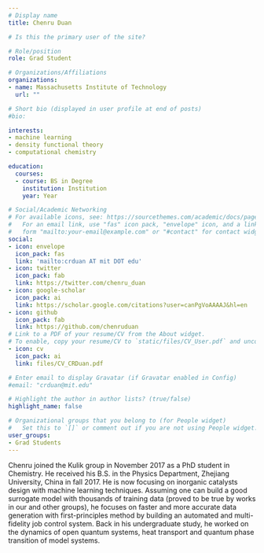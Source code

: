 ```yaml
---
# Display name
title: Chenru Duan

# Is this the primary user of the site?

# Role/position
role: Grad Student

# Organizations/Affiliations
organizations:
- name: Massachusetts Institute of Technology
  url: ""

# Short bio (displayed in user profile at end of posts)
#bio: 

interests:
- machine learning 
- density functional theory
- computational chemistry

education:
  courses:
  - course: BS in Degree 
    institution: Institution
    year: Year

# Social/Academic Networking
# For available icons, see: https://sourcethemes.com/academic/docs/page-builder/#icons
#   For an email link, use "fas" icon pack, "envelope" icon, and a link in the
#   form "mailto:your-email@example.com" or "#contact" for contact widget.
social:
- icon: envelope
  icon_pack: fas
  link: 'mailto:crduan AT mit DOT edu'
- icon: twitter
  icon_pack: fab
  link: https://twitter.com/chenru_duan
- icon: google-scholar
  icon_pack: ai
  link: https://scholar.google.com/citations?user=canPgVoAAAAJ&hl=en
- icon: github
  icon_pack: fab
  link: https://github.com/chenruduan
# Link to a PDF of your resume/CV from the About widget.
# To enable, copy your resume/CV to `static/files/CV_User.pdf` and uncomment the lines below.
- icon: cv
  icon_pack: ai
  link: files/CV_CRDuan.pdf

# Enter email to display Gravatar (if Gravatar enabled in Config)
#email: "crduan@mit.edu"

# Highlight the author in author lists? (true/false)
highlight_name: false

# Organizational groups that you belong to (for People widget)
#   Set this to `[]` or comment out if you are not using People widget.
user_groups:
- Grad Students
---
```

Chenru joined the Kulik group in November 2017 as a PhD student in Chemistry. He received his B.S. in the Physics Department, Zhejiang University, China in fall 2017. He is now focusing on inorganic catalysts design with machine learning techniques. Assuming one can build a good surrogate model with thousands of training data (proved to be true by works in our and other groups), he focuses on faster and more accurate data generation with first-principles method by building an automated and multi-fidelity job control system. Back in his undergraduate study, he worked on the dynamics of open quantum systems, heat transport and quantum phase transition of model systems.
